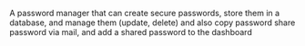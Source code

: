A password manager that can create secure passwords, store them in a database, and manage them (update, delete) and also copy password share password via mail, and add a shared password to the dashboard

